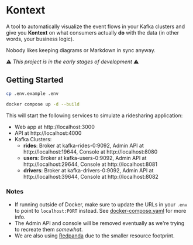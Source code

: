 # Kontext

A tool to automatically visualize the event flows in your Kafka clusters and give you **Kontext** on what consumers actually **do** with the data (in other words, your business logic). 

Nobody likes keeping diagrams or Markdown in sync anyway.

⚠️ *This project is in the early stages of development* ⚠️


## Getting Started

```bash
cp .env.example .env

docker compose up -d --build
```

This will start the following services to simulate a ridesharing application:
- Web app at http://localhost:3000
- API at http://localhost:4000
- Kafka Clusters:
  - **rides**: Broker at kafka-rides-0:9092, Admin API at http://localhost:19644, Console at http://localhost:8080
  - **users**: Broker at kafka-users-0:9092, Admin API at http://localhost:29644, Console at http://localhost:8081
  - **drivers**: Broker at kafka-drivers-0:9092, Admin API at http://localhost:39644, Console at http://localhost:8082


### Notes
- If running outside of Docker, make sure to update the URLs in your `.env` to point to `localhost:PORT` instead. See [docker-compose.yaml](docker-compose.yaml) for more info.
- The Admin API and console will be removed eventually as we're trying to recreate them *somewhat*.
- We are also using [Redpanda]("https://redpanda.com/") due to the smaller resource footprint. 
